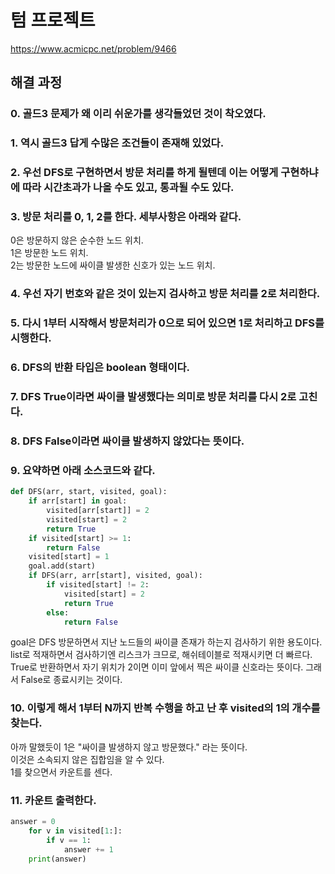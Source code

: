 # 텀 프로젝트
https://www.acmicpc.net/problem/9466
## 해결 과정
### 0. 골드3 문제가 왜 이리 쉬운가를 생각들었던 것이 착오였다.
### 1. 역시 골드3 답게 수많은 조건들이 존재해 있었다.
### 2. 우선 DFS로 구현하면서 방문 처리를 하게 될텐데 이는 어떻게 구현하냐에 따라 시간초과가 나올 수도 있고, 통과될 수도 있다.
### 3. 방문 처리를 0, 1, 2를 한다. 세부사항은 아래와 같다.
0은 방문하지 않은 순수한 노드 위치.   
1은 방문한 노드 위치.   
2는 방문한 노드에 싸이클 발생한 신호가 있는 노드 위치.    
### 4. 우선 자기 번호와 같은 것이 있는지 검사하고 방문 처리를 2로 처리한다.
### 5. 다시 1부터 시작해서 방문처리가 0으로 되어 있으면 1로 처리하고 DFS를 시행한다.
### 6. DFS의 반환 타입은 boolean 형태이다.
### 7. DFS True이라면 싸이클 발생했다는 의미로 방문 처리를 다시 2로 고친다.
### 8. DFS False이라면 싸이클 발생하지 않았다는 뜻이다.
### 9. 요약하면 아래 소스코드와 같다.
```python
def DFS(arr, start, visited, goal):
    if arr[start] in goal:
        visited[arr[start]] = 2
        visited[start] = 2
        return True
    if visited[start] >= 1:
        return False
    visited[start] = 1
    goal.add(start)
    if DFS(arr, arr[start], visited, goal):
        if visited[start] != 2:
            visited[start] = 2
            return True
        else:
            return False
```
goal은 DFS 방문하면서 지난 노드들의 싸이클 존재가 하는지 검사하기 위한 용도이다.   
list로 적재하면서 검사하기엔 리스크가 크므로, 해쉬테이블로 적재시키면 더 빠르다.     
True로 반환하면서 자기 위치가 2이면 이미 앞에서 찍은 싸이클 신호라는 뜻이다. 그래서 False로 종료시키는 것이다.
### 10. 이렇게 해서 1부터 N까지 반복 수행을 하고 난 후 visited의 1의 개수를 찾는다.
아까 말했듯이 1은 "싸이클 발생하지 않고 방문했다." 라는 뜻이다.  
이것은 소속되지 않은 집합임을 알 수 있다.    
1를 찾으면서 카운트를 센다.
### 11. 카운트 출력한다.
```python
answer = 0
    for v in visited[1:]:
        if v == 1:
            answer += 1
    print(answer)
```
